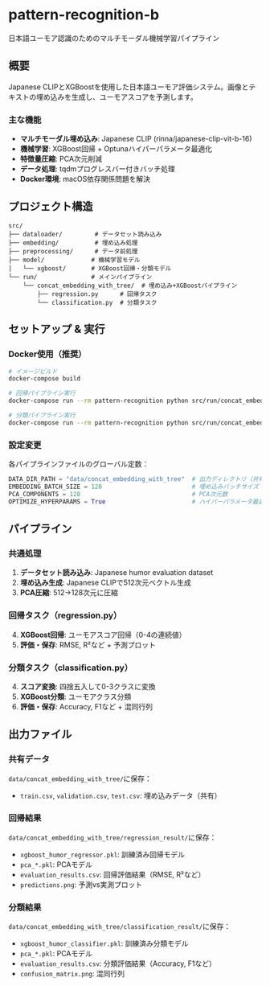 # pattern-recognition-b

日本語ユーモア認識のためのマルチモーダル機械学習パイプライン

## 概要

Japanese CLIPとXGBoostを使用した日本語ユーモア評価システム。画像とテキストの埋め込みを生成し、ユーモアスコアを予測します。

### 主な機能

- **マルチモーダル埋め込み**: Japanese CLIP (rinna/japanese-clip-vit-b-16)
- **機械学習**: XGBoost回帰 + Optunaハイパーパラメータ最適化
- **特徴量圧縮**: PCA次元削減
- **データ処理**: tqdmプログレスバー付きバッチ処理
- **Docker環境**: macOS依存関係問題を解決

## プロジェクト構造

```
src/
├── dataloader/         # データセット読み込み
├── embedding/          # 埋め込み処理
├── preprocessing/      # データ前処理
├── model/             # 機械学習モデル
│   └── xgboost/       # XGBoost回帰・分類モデル
└── run/               # メインパイプライン
    └── concat_embedding_with_tree/  # 埋め込み+XGBoostパイプライン
        ├── regression.py      # 回帰タスク
        └── classification.py  # 分類タスク
```

## セットアップ & 実行

### Docker使用（推奨）

```bash
# イメージビルド
docker-compose build

# 回帰パイプライン実行
docker-compose run --rm pattern-recognition python src/run/concat_embedding_with_tree/regression.py

# 分類パイプライン実行
docker-compose run --rm pattern-recognition python src/run/concat_embedding_with_tree/classification.py
```

### 設定変更

各パイプラインファイルのグローバル定数：

```python
DATA_DIR_PATH = "data/concat_embedding_with_tree"  # 出力ディレクトリ（共有）
EMBEDDING_BATCH_SIZE = 128                         # 埋め込みバッチサイズ
PCA_COMPONENTS = 128                               # PCA次元数
OPTIMIZE_HYPERPARAMS = True                        # ハイパーパラメータ最適化
```

## パイプライン

### 共通処理
1. **データセット読み込み**: Japanese humor evaluation dataset
2. **埋め込み生成**: Japanese CLIPで512次元ベクトル生成
3. **PCA圧縮**: 512→128次元に圧縮

### 回帰タスク（regression.py）
4. **XGBoost回帰**: ユーモアスコア回帰（0-4の連続値）
5. **評価・保存**: RMSE, R²など + 予測プロット

### 分類タスク（classification.py）
4. **スコア変換**: 四捨五入して0-3クラスに変換
5. **XGBoost分類**: ユーモアクラス分類
6. **評価・保存**: Accuracy, F1など + 混同行列

## 出力ファイル

### 共有データ
`data/concat_embedding_with_tree/`に保存：
- `train.csv`, `validation.csv`, `test.csv`: 埋め込みデータ（共有）

### 回帰結果
`data/concat_embedding_with_tree/regression_result/`に保存：
- `xgboost_humor_regressor.pkl`: 訓練済み回帰モデル
- `pca_*.pkl`: PCAモデル
- `evaluation_results.csv`: 回帰評価結果（RMSE, R²など）
- `predictions.png`: 予測vs実測プロット

### 分類結果
`data/concat_embedding_with_tree/classification_result/`に保存：
- `xgboost_humor_classifier.pkl`: 訓練済み分類モデル
- `pca_*.pkl`: PCAモデル
- `evaluation_results.csv`: 分類評価結果（Accuracy, F1など）
- `confusion_matrix.png`: 混同行列
